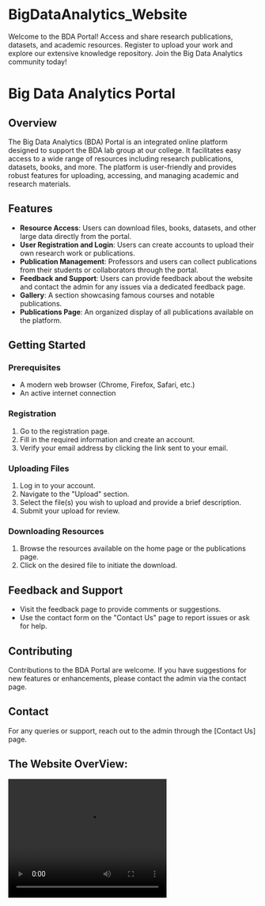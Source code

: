 # BigDataAnalytics_Website
Welcome to the BDA Portal! Access and share research publications, datasets, and academic resources. Register to upload your work and explore our extensive knowledge repository. Join the Big Data Analytics community today!

# Big Data Analytics Portal

## Overview
The Big Data Analytics (BDA) Portal is an integrated online platform designed to support the BDA lab group at our college. It facilitates easy access to a wide range of resources including research publications, datasets, books, and more. The platform is user-friendly and provides robust features for uploading, accessing, and managing academic and research materials.

## Features

- **Resource Access**: Users can download files, books, datasets, and other large data directly from the portal.
- **User Registration and Login**: Users can create accounts to upload their own research work or publications.
- **Publication Management**: Professors and users can collect publications from their students or collaborators through the portal.
- **Feedback and Support**: Users can provide feedback about the website and contact the admin for any issues via a dedicated feedback page.
- **Gallery**: A section showcasing famous courses and notable publications.
- **Publications Page**: An organized display of all publications available on the platform.

## Getting Started

### Prerequisites
- A modern web browser (Chrome, Firefox, Safari, etc.)
- An active internet connection

### Registration
1. Go to the registration page.
2. Fill in the required information and create an account.
3. Verify your email address by clicking the link sent to your email.

### Uploading Files
1. Log in to your account.
2. Navigate to the "Upload" section.
3. Select the file(s) you wish to upload and provide a brief description.
4. Submit your upload for review.

### Downloading Resources
1. Browse the resources available on the home page or the publications page.
2. Click on the desired file to initiate the download.

## Feedback and Support
- Visit the feedback page to provide comments or suggestions.
- Use the contact form on the "Contact Us" page to report issues or ask for help.

## Contributing
Contributions to the BDA Portal are welcome. If you have suggestions for new features or enhancements, please contact the admin via the contact page.

## Contact
For any queries or support, reach out to the admin through the [Contact Us] page.


## The Website OverView: 
<video width="320" height="240" controls>
  <source src="https://drive.google.com/uc?export=download&id=10-rIWCbrGQX5l7sKJq4LW9PAjKB4y1Kh" type="video/mp4">
  Your browser does not support the video tag.
</video>


